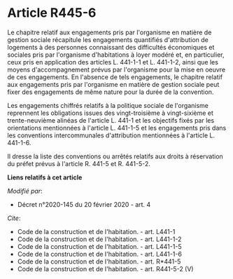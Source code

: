 # Article R445-6

Le chapitre relatif aux engagements pris par l'organisme en matière de gestion sociale récapitule les engagements quantifiés
d'attribution de logements à des personnes connaissant des difficultés économiques et sociales pris par l'organisme
d'habitations à loyer modéré et, en particulier, ceux pris en application des articles L. 441-1-1 et L. 441-1-2, ainsi que
les moyens d'accompagnement prévus par l'organisme pour la mise en oeuvre de ces engagements. En l'absence de tels
engagements, le chapitre relatif aux engagements pris par l'organisme en matière de gestion sociale peut fixer des
engagements de même nature pour la durée de la convention. 

Les engagements chiffrés relatifs à la politique sociale de l'organisme reprennent les obligations issues des vingt-troisième
à vingt-sixième et trente-neuvième alinéas de l'article L. 441-1 et les objectifs fixés par les orientations mentionnées à
l'article L. 441-1-5 et les engagements pris dans les conventions intercommunales d'attribution mentionnées à l'article L.
441-1-6. 

Il dresse la liste des conventions ou arrêtés relatifs aux droits à réservation du préfet prévus à l'article R. 441-5 et R.
441-5-2.

**Liens relatifs à cet article**

_Modifié par_:

  - Décret n°2020-145 du 20 février 2020 - art. 4

_Cite_:

  - Code de la construction et de l'habitation. - art. L441-1
  - Code de la construction et de l'habitation. - art. L441-1-2
  - Code de la construction et de l'habitation. - art. L441-1-5
  - Code de la construction et de l'habitation. - art. L441-1-6
  - Code de la construction et de l'habitation. - art. R*441-5
  - Code de la construction et de l'habitation. - art. R441-5-2 (V)
